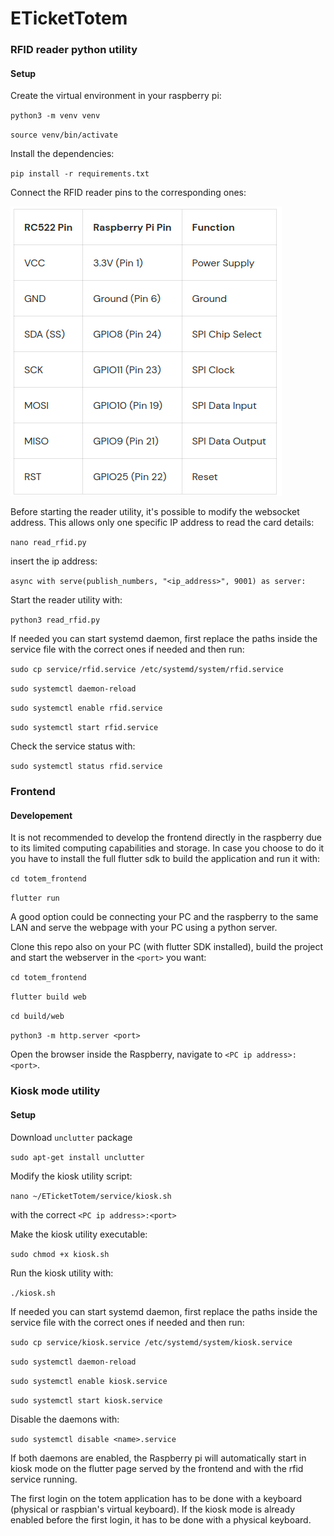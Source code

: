 # ETicketTotem

### RFID reader python utility

#### Setup

Create the virtual environment in your raspberry pi:

`python3 -m venv venv`

`source venv/bin/activate`

Install the dependencies:

`pip install -r requirements.txt`

Connect the RFID reader pins to the corresponding ones:

![image info](img/pin_table.png)

Before starting the reader utility, it's possible to modify the websocket address. This allows only one specific IP address to read the card details:

`nano read_rfid.py`

insert the ip address:

`async with serve(publish_numbers, "<ip_address>", 9001) as server:`

Start the reader utility with:

`python3 read_rfid.py`

If needed you can start systemd daemon, first replace the paths inside the service file with the correct ones if needed and then run:

`sudo cp service/rfid.service /etc/systemd/system/rfid.service`

`sudo systemctl daemon-reload`

`sudo systemctl enable rfid.service`

`sudo systemctl start rfid.service`

Check the service status with:

`sudo systemctl status rfid.service`

### Frontend

#### Developement

It is not recommended to develop the frontend directly in the raspberry due to its limited computing capabilities and storage. In case you choose to do it you have to install the full flutter sdk to build the application and run it with:

`cd totem_frontend`

`flutter run`

A good option could be connecting your PC and the raspberry to the same LAN and serve the webpage with your PC using a python server.

Clone this repo also on your PC (with flutter SDK installed), build the project and start the webserver in the `<port>` you want:

`cd totem_frontend`

`flutter build web`

`cd build/web`

`python3 -m http.server <port>`

Open the browser inside the Raspberry, navigate to `<PC ip address>:<port>`.

### Kiosk mode utility

#### Setup

Download `unclutter` package

`sudo apt-get install unclutter`

Modify the kiosk utility script:

`nano ~/ETicketTotem/service/kiosk.sh`

with the correct `<PC ip address>:<port>`

Make the kiosk utility executable:

`sudo chmod +x kiosk.sh`

Run the kiosk utility with:

`./kiosk.sh`

If needed you can start systemd daemon, first replace the paths inside the service file with the correct ones if needed and then run:

`sudo cp service/kiosk.service /etc/systemd/system/kiosk.service`

`sudo systemctl daemon-reload`

`sudo systemctl enable kiosk.service`

`sudo systemctl start kiosk.service`

Disable the daemons with:

`sudo systemctl disable <name>.service`

If both daemons are enabled, the Raspberry pi will automatically start in kiosk mode on the flutter page served by the frontend and with the rfid service running.

The first login on the totem application has to be done with a keyboard (physical or raspbian's virtual keyboard).
If the kiosk mode is already enabled before the first login, it has to be done with a physical keyboard.
